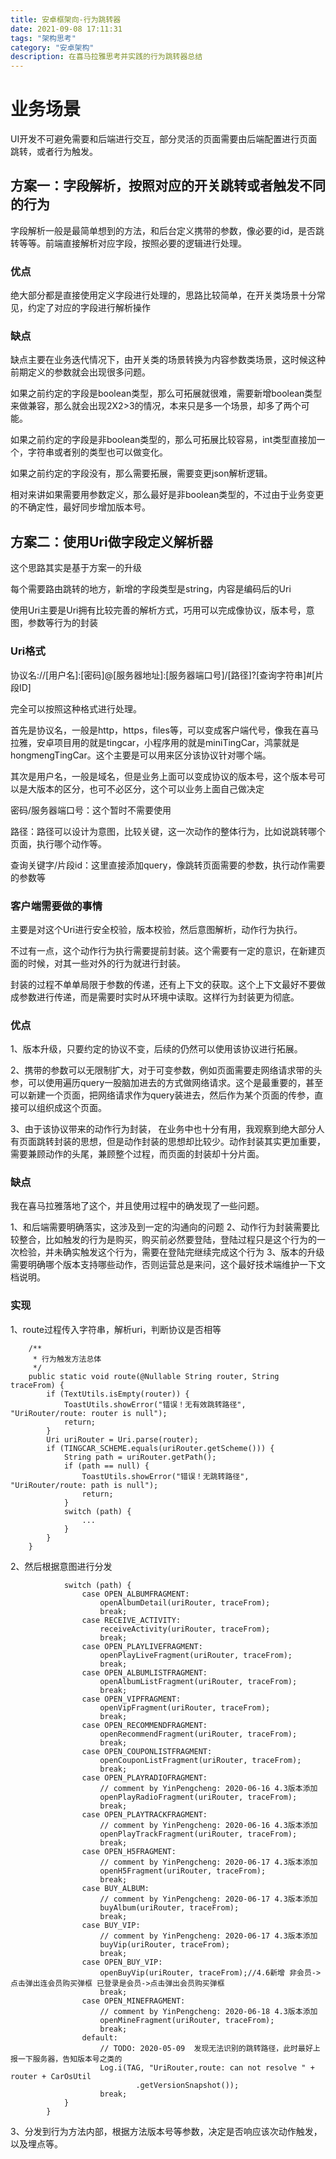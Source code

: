 ```yaml
---
title: 安卓框架向-行为跳转器
date: 2021-09-08 17:11:31
tags: "架构思考"
category: "安卓架构"
description: 在喜马拉雅思考并实践的行为跳转器总结
---
```


# 业务场景

UI开发不可避免需要和后端进行交互，部分灵活的页面需要由后端配置进行页面跳转，或者行为触发。

## 方案一：字段解析，按照对应的开关跳转或者触发不同的行为

字段解析一般是最简单想到的方法，和后台定义携带的参数，像必要的id，是否跳转等等。前端直接解析对应字段，按照必要的逻辑进行处理。

### 优点

绝大部分都是直接使用定义字段进行处理的，思路比较简单，在开关类场景十分常见，约定了对应的字段进行解析操作

### 缺点

缺点主要在业务迭代情况下，由开关类的场景转换为内容参数类场景，这时候这种前期定义的参数就会出现很多问题。

如果之前约定的字段是boolean类型，那么可拓展就很难，需要新增boolean类型来做兼容，那么就会出现2X2>3的情况，本来只是多一个场景，却多了两个可能。

如果之前约定的字段是非boolean类型的，那么可拓展比较容易，int类型直接加一个，字符串或者别的类型也可以做变化。

如果之前约定的字段没有，那么需要拓展，需要变更json解析逻辑。

相对来讲如果需要用参数定义，那么最好是非boolean类型的，不过由于业务变更的不确定性，最好同步增加版本号。

## 方案二：使用Uri做字段定义解析器

这个思路其实是基于方案一的升级

每个需要路由跳转的地方，新增的字段类型是string，内容是编码后的Uri

使用Uri主要是Uri拥有比较完善的解析方式，巧用可以完成像协议，版本号，意图，参数等行为的封装

### Uri格式

协议名://[用户名]:[密码]@[服务器地址]:[服务器端口号]/[路径]?[查询字符串]#[片段ID]

完全可以按照这种格式进行处理。

首先是协议名，一般是http，https，files等，可以变成客户端代号，像我在喜马拉雅，安卓项目用的就是tingcar，小程序用的就是miniTingCar，鸿蒙就是hongmengTingCar。这个主要是可以用来区分该协议针对哪个端。

其次是用户名，一般是域名，但是业务上面可以变成协议的版本号，这个版本号可以是大版本的区分，也可不必区分，这个可以业务上面自己做决定

密码/服务器端口号：这个暂时不需要使用

路径：路径可以设计为意图，比较关键，这一次动作的整体行为，比如说跳转哪个页面，执行哪个动作等。

查询关键字/片段id：这里直接添加query，像跳转页面需要的参数，执行动作需要的参数等

### 客户端需要做的事情

主要是对这个Uri进行安全校验，版本校验，然后意图解析，动作行为执行。

不过有一点，这个动作行为执行需要提前封装。这个需要有一定的意识，在新建页面的时候，对其一些对外的行为就进行封装。

封装的过程不单单局限于参数的传递，还有上下文的获取。这个上下文最好不要做成参数进行传递，而是需要时实时从环境中读取。这样行为封装更为彻底。

### 优点

1、版本升级，只要约定的协议不变，后续的仍然可以使用该协议进行拓展。

2、携带的参数可以无限制扩大，对于可变参数，例如页面需要走网络请求带的头参，可以使用遍历query一股脑加进去的方式做网络请求。这个是最重要的，甚至可以新建一个页面，把网络请求作为query装进去，然后作为某个页面的传参，直接可以组织成这个页面。

3、由于该协议带来的动作行为封装， 在业务中也十分有用，我观察到绝大部分人有页面跳转封装的思想，但是动作封装的思想却比较少。动作封装其实更加重要，需要兼顾动作的头尾，兼顾整个过程，而页面的封装却十分片面。

### 缺点

我在喜马拉雅落地了这个，并且使用过程中的确发现了一些问题。

1、和后端需要明确落实，这涉及到一定的沟通向的问题
2、动作行为封装需要比较整合，比如触发的行为是购买，购买前必然要登陆，登陆过程只是这个行为的一次检验，并未确实触发这个行为，需要在登陆完继续完成这个行为
3、版本的升级需要明确哪个版本支持哪些动作，否则运营总是来问，这个最好技术端维护一下文档说明。

### 实现

1、route过程传入字符串，解析uri，判断协议是否相等

```
    /**
     * 行为触发方法总体
     */
    public static void route(@Nullable String router, String traceFrom) {
        if (TextUtils.isEmpty(router)) {
            ToastUtils.showError("错误！无有效跳转路径", "UriRouter/route: router is null");
            return;
        }
        Uri uriRouter = Uri.parse(router);
        if (TINGCAR_SCHEME.equals(uriRouter.getScheme())) {
            String path = uriRouter.getPath();
            if (path == null) {
                ToastUtils.showError("错误！无跳转路径", "UriRouter/route: path is null");
                return;
            }
            switch (path) {
                ...
            }
        }
    }
```

2、然后根据意图进行分发

```
            switch (path) {
                case OPEN_ALBUMFRAGMENT:
                    openAlbumDetail(uriRouter, traceFrom);
                    break;
                case RECEIVE_ACTIVITY:
                    receiveActivity(uriRouter, traceFrom);
                    break;
                case OPEN_PLAYLIVEFRAGMENT:
                    openPlayLiveFragment(uriRouter, traceFrom);
                    break;
                case OPEN_ALBUMLISTFRAGMENT:
                    openAlbumListFragment(uriRouter, traceFrom);
                    break;
                case OPEN_VIPFRAGMENT:
                    openVipFragment(uriRouter, traceFrom);
                    break;
                case OPEN_RECOMMENDFRAGMENT:
                    openRecommendFragment(uriRouter, traceFrom);
                    break;
                case OPEN_COUPONLISTFRAGMENT:
                    openCouponListFragment(uriRouter, traceFrom);
                    break;
                case OPEN_PLAYRADIOFRAGMENT:
                    // comment by YinPengcheng: 2020-06-16 4.3版本添加
                    openPlayRadioFragment(uriRouter, traceFrom);
                    break;
                case OPEN_PLAYTRACKFRAGMENT:
                    // comment by YinPengcheng: 2020-06-16 4.3版本添加
                    openPlayTrackFragment(uriRouter, traceFrom);
                    break;
                case OPEN_H5FRAGMENT:
                    // comment by YinPengcheng: 2020-06-17 4.3版本添加
                    openH5Fragment(uriRouter, traceFrom);
                    break;
                case BUY_ALBUM:
                    // comment by YinPengcheng: 2020-06-17 4.3版本添加
                    buyAlbum(uriRouter, traceFrom);
                    break;
                case BUY_VIP:
                    // comment by YinPengcheng: 2020-06-17 4.3版本添加
                    buyVip(uriRouter, traceFrom);
                    break;
                case OPEN_BUY_VIP:
                    openBuyVip(uriRouter, traceFrom);//4.6新增 非会员->点击弹出连会员购买弹框 已登录是会员->点击弹出会员购买弹框
                    break;
                case OPEN_MINEFRAGMENT:
                    // comment by YinPengcheng: 2020-06-18 4.3版本添加
                    openMineFragment(uriRouter, traceFrom);
                    break;
                default:
                    // TODO: 2020-05-09  发现无法识别的跳转路径，此时最好上报一下服务器，告知版本号之类的
                    Log.i(TAG, "UriRouter,route: can not resolve " + router + CarOsUtil
                            .getVersionSnapshot());
                    break;
            }
        }
```

3、分发到行为方法内部，根据方法版本号等参数，决定是否响应该次动作触发，以及埋点等。


